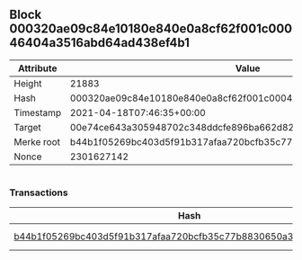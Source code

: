 ## Block 000320ae09c84e10180e840e0a8cf62f001c00046404a3516abd64ad438ef4b1

Attribute | Value
--- | ---
Height | 21883
Hash | 000320ae09c84e10180e840e0a8cf62f001c00046404a3516abd64ad438ef4b1
Timestamp | 2021-04-18T07:46:35+00:00
Target | 00e74ce643a305948702c348ddcfe896ba662d82c1a228faf4ad12250f07334e
Merke root | b44b1f05269bc403d5f91b317afaa720bcfb35c77b8830650a36da0c2ccd0b1d
Nonce | 2301627142

```

```

### Transactions

Hash | Amount
--- | ---
[b44b1f05269bc403d5f91b317afaa720bcfb35c77b8830650a36da0c2ccd0b1d](b44b1f05269bc403d5f91b317afaa720bcfb35c77b8830650a36da0c2ccd0b1d.md) | 10.00000000 SKEPTI 
